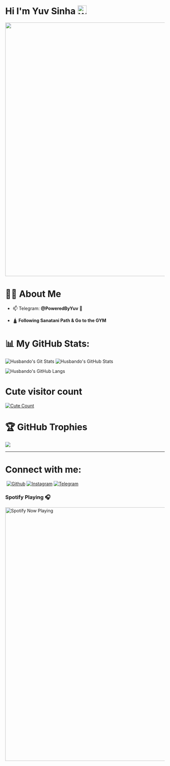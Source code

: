 # Hi I'm Yuv Sinha <img src="https://user-images.githubusercontent.com/1303154/88677602-1635ba80-d120-11ea-84d8-d263ba5fc3c0.gif" width="28px" alt="Whats Up">
<img src="https://te.legra.ph/file/08f6b5ab1a08059eac351.jpg" width="800">

# 🙋‍♂️ About Me

- 📫  Telegram: **@PoweredByYuv** :shark:

- 🛕 **Following Sanatani Path & Go to the GYM**

# 📊 My GitHub Stats:

![Husbando's Git Stats](https://github-readme-stats.vercel.app/api?username=Husbandoo&include_all_commits=true&count_private=true&theme=tokyonight)
![Husbando's GitHub Stats](https://github-readme-streak-stats.herokuapp.com?user=Husbandoo&theme=tokyonight)

![Husbando's GitHub Langs](https://github-readme-stats.vercel.app/api/top-langs/?username=Husbandoo&theme=tokyonight&layout=compact&langs_count=6)

# Cute visitor count

<a href="https://t.me/Husbandoo"><img alt="Cute Count" src="https://count.getloli.com/get/@Husbandoo?theme=rule34" /></a>

# 🏆 GitHub Trophies

![](https://github-profile-trophy.vercel.app/?username=Husbandoo&theme=chalk&no-frame=true&no-bg=false&margin-w=4)

---

<!-- Proudly created with GPRM ( https://gprm.itsvg.in ) -->

# Connect with me:

<p align="left">

    

<a href="https://open.spotify.com/user/31u5njz4tr635omh4uguzsnv3c5m?si=cuzm1sM4TkishAZ-afSxLw?si=F7PO8_ALQrK5tTFp5Adskg&utm_source=copy-link"><img src="https://img.shields.io/badge/Spotify-1ED760?&style=for-the-badge&logo=spotify&logoColor=white" alt="" srcset=""></a>
[![Github](https://img.shields.io/badge/-Github-181717?style=for-the-badge&logo=Github&logoColor=white)](https://github.com/Husbandoo)
[![Instagram](https://img.shields.io/badge/Instagram-Moodynight?style=for-the-badge&logo=instagram&logoColor=white)](https://www.instagram.com/iflexuv)
[![Telegram](https://img.shields.io/badge/Telegram-2CA5E0?style=for-the-badge&logo=telegram&logoColor=white)](https://t.me/PoweredByYuv)

### Spotify Playing 🎧

<p align="center">

  <a href="https://open.spotify.com/user/31u5njz4tr635omh4uguzsnv3c5m?si=FZrcHEl7QAKwVYQZ3avjuA" target="_blank"><img src="https://now-playing-on-spotify.vercel.app/api/spotify" alt="Spotify Now Playing" width="800"/></a>

</p>

